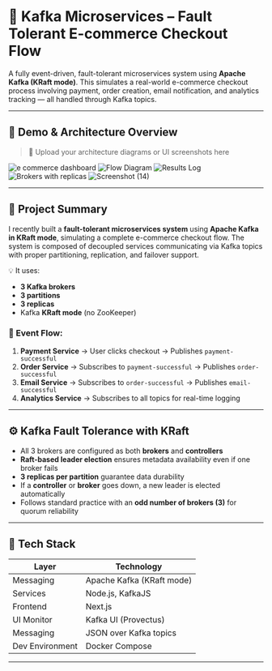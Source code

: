 # 🛒 Kafka Microservices – Fault Tolerant E-commerce Checkout Flow

A fully event-driven, fault-tolerant microservices system using **Apache Kafka (KRaft mode)**. This simulates a real-world e-commerce checkout process involving payment, order creation, email notification, and analytics tracking — all handled through Kafka topics.

---

## 📸 Demo & Architecture Overview

> 🔻 Upload your architecture diagrams or UI screenshots here

![e commerce dashboard](https://github.com/user-attachments/assets/f921cba4-9937-4e49-91b6-b7608bfab5e4)
![Flow Diagram](https://github.com/user-attachments/assets/6237ff9c-dd21-4b31-a86a-58d1dcaab564)
![Results Log](https://github.com/user-attachments/assets/ef2c83c0-e34e-4a12-8518-b5ce40407877)
![Brokers with replicas](https://github.com/user-attachments/assets/47bce1a7-ff0f-4d7f-9a66-0251a3b63b55)
![Screenshot (14)](https://github.com/user-attachments/assets/31cb2138-6195-4c8a-9892-49e0ac1c0027)

---

## 🚀 Project Summary

I recently built a **fault-tolerant microservices system** using **Apache Kafka in KRaft mode**, simulating a complete e-commerce checkout flow. The system is composed of decoupled services communicating via Kafka topics with proper partitioning, replication, and failover support.

💡 It uses:
- **3 Kafka brokers**
- **3 partitions**
- **3 replicas**
- Kafka **KRaft mode** (no ZooKeeper)

### 🔁 Event Flow:
1. **Payment Service** → User clicks checkout → Publishes `payment-successful`
2. **Order Service** → Subscribes to `payment-successful` → Publishes `order-successful`
3. **Email Service** → Subscribes to `order-successful` → Publishes `email-successful`
4. **Analytics Service** → Subscribes to all topics for real-time logging

---

## ⚙️ Kafka Fault Tolerance with KRaft

- All 3 brokers are configured as both **brokers** and **controllers**
- **Raft-based leader election** ensures metadata availability even if one broker fails
- **3 replicas per partition** guarantee data durability
- If a **controller** or **broker** goes down, a new leader is elected automatically
- Follows standard practice with an **odd number of brokers (3)** for quorum reliability

---

## 🧰 Tech Stack

| Layer        | Technology                 |
|--------------|----------------------------|
| Messaging    | Apache Kafka (KRaft mode)  |
| Services     | Node.js, KafkaJS           |
| Frontend     | Next.js                    |
| UI Monitor   | Kafka UI (Provectus)       |
| Messaging    | JSON over Kafka topics     |
| Dev Environment | Docker Compose           |

---


